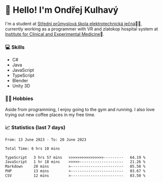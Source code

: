# 👋 Hello! I'm Ondřej Kulhavý

I'm a student at [Střední průmyslová škola elektrotechnická ječná](https://www.spsejecna.cz/)👨‍🎓, currently working as a programmer with VR and zlatokop hospital system at [Institute for Clinical and Experimental Medicine](https://www.ikem.cz/en/)🏥.

### 💻 Skills
- C#
- Java
- JavaScript
- TypeScript
- Blender
- Unity 3D

### 🏋️‍♂️ Hobbies

Aside from programming, I enjoy going to the gym and running. I also love trying out new coffee places in my free time.

### 📈 Statistics (last 7 days)
<!--START_SECTION:waka-->

```txt
From: 13 June 2023 - To: 20 June 2023

Total Time: 6 hrs 10 mins

TypeScript   3 hrs 57 mins   >>>>>>>>>>>>>>>>---------   64.19 %
JavaScript   1 hr 18 mins    >>>>>--------------------   21.26 %
Markdown     20 mins         >------------------------   05.58 %
PHP          13 mins         >------------------------   03.67 %
CSV          12 mins         >------------------------   03.50 %
```

<!--END_SECTION:waka-->



